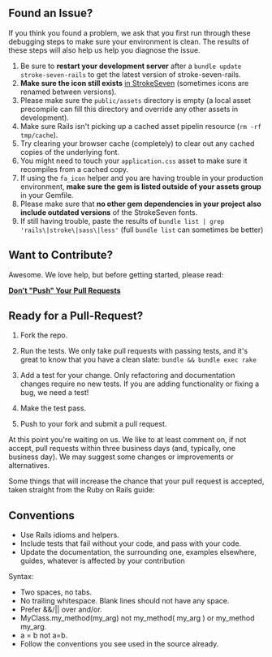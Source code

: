 ## Found an Issue?

If you think you found a problem, we ask that you first run through these
debugging steps to make sure your environment is clean. The results of these
steps will also help us help you diagnose the issue.

1. Be sure to **restart your development server** after a `bundle update stroke-seven-rails` to get the latest version of stroke-seven-rails.
1. **Make sure the icon still exists** [in StrokeSeven](http://www.pixeden.com/icon-fonts/stroke-7-icon-font-set) (sometimes icons are renamed between versions).
1. Please make sure the `public/assets` directory is empty (a local asset precompile can fill this directory and override any other assets in development).
1. Make sure Rails isn't picking up a cached asset pipelin resource (`rm -rf tmp/cache`).
1. Try clearing your browser cache (completely) to clear out any cached copies of the underlying font.
1. You might need to touch your `application.css` asset to make sure it recompiles from a cached copy.
1. If using the `fa_icon` helper and you are having trouble in your production environment, **make sure the gem is listed outside of your assets group** in your Gemfile.
1. Please make sure that **no other gem dependencies in your project also include outdated versions** of the StrokeSeven fonts.
1. If still having trouble, paste the results of `bundle list | grep  'rails\|stroke\|sass\|less'` (full `bundle list` can sometimes be better)

## Want to Contribute?

Awesome. We love help, but before getting started, please read:

**[Don't "Push" Your Pull Requests](http://www.igvita.com/2011/12/19/dont-push-your-pull-requests/)**

## Ready for a Pull-Request?

1. Fork the repo.

2. Run the tests. We only take pull requests with passing tests, and it's great
to know that you have a clean slate: `bundle && bundle exec rake`

3. Add a test for your change. Only refactoring and documentation changes
require no new tests. If you are adding functionality or fixing a bug, we need
a test!

4. Make the test pass.

5. Push to your fork and submit a pull request.

At this point you're waiting on us. We like to at least comment on, if not
accept, pull requests within three business days (and, typically, one business
day). We may suggest some changes or improvements or alternatives.

Some things that will increase the chance that your pull request is accepted,
taken straight from the Ruby on Rails guide:

## Conventions

* Use Rails idioms and helpers.
* Include tests that fail without your code, and pass with your code.
* Update the documentation, the surrounding one, examples elsewhere, guides,
  whatever is affected by your contribution

Syntax:

* Two spaces, no tabs.
* No trailing whitespace. Blank lines should not have any space.
* Prefer &&/|| over and/or.
* MyClass.my_method(my_arg) not my_method( my_arg ) or my_method my_arg.
* a = b not a=b.
* Follow the conventions you see used in the source already.
